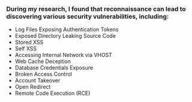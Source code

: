 ### During my research, I found that reconnaissance can lead to discovering various security vulnerabilities, including:

- Log Files Exposing Authentication Tokens
- Exposed Directory Leaking Source Code
- Stored XSS
- Self XSS
- Accessing Internal Network via VHOST
- Web Cache Deception
- Database Credentials Exposure
- Broken Access Control
- Account Takeover
- Open Redirect
- Remote Code Execution (RCE)
